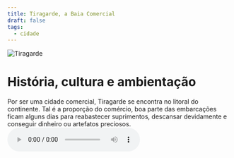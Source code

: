 ```yaml
---
title: Tiragarde, a Baia Comercial
draft: false
tags:
  - cidade
---
```

![Tiragarde](_d3be347b-52f2-4c01-9144-eb3ae576f1a0_upscayl_4x_ultrasharp.png)
# História, cultura e ambientação
Por ser uma cidade comercial, Tiragarde se encontra no litoral do continente. Tal é a proporção do comércio, boa parte das embarcações ficam alguns dias para reabastecer suprimentos, descansar devidamente e conseguir dinheiro ou artefatos preciosos.
![Ambientação Tiragarde](https://wow.zamimg.com/sound-ids/live/enus/137/1781897/mus_80_kultiran_highseas_a.mp3)